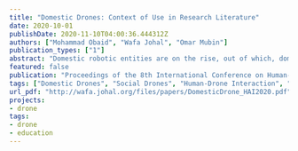 ```yaml
---
title: "Domestic Drones: Context of Use in Research Literature"
date: 2020-10-01
publishDate: 2020-11-10T04:00:36.444312Z
authors: ["Mohammad Obaid", "Wafa Johal", "Omar Mubin"]
publication_types: ["1"]
abstract: "Domestic robotic entities are on the rise, out of which, domestic drones are taking place in our society as one of the upcoming interactive technologies that we will see in our daily lives. In this paper, we scope for research literature that addresses the use of domestic drones within our environments to understand the current usage as well as identifying future research directions. After performing a search based collection of relevant papers in the ACM digital library (N=61 papers), we analysed the drone's application areas, their interaction modalities, the target users, and the level of autonomy of the proposed systems. The results show interesting trends in the modalities of interaction (visual projection combined with hand/foot gestures) as well as important research gaps such as child-drone interaction, and the use of drones for healthcare or education, given that currently most use cases for domestic drones are generic in nature. "
featured: false
publication: "Proceedings of the 8th International Conference on Human-Agent Interaction (HAI '20)"
tags: ["Domestic Drones", "Social Drones", "Human-Drone Interaction", "Drone Applications"]
url_pdf: "http://wafa.johal.org/files/papers/DomesticDrone_HAI2020.pdf"
projects:
- drone
tags:
- drone
- education
---
```


